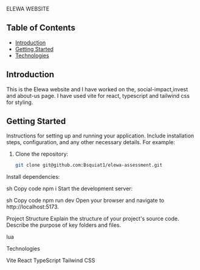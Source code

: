 

ELEWA WEBSITE

## Table of Contents
- [Introduction](#introduction)
- [Getting Started](#getting-started)
- [Technologies](#technologies)

## Introduction

This is the Elewa website and I have worked on the, social-impact,invest and about-us page. I have used vite for react, typescript and tailwind css for styling.



## Getting Started

Instructions for setting up and running your application. Include installation steps, configuration, and any other necessary details. For example:

1. Clone the repository:
   ```sh
   git clone git@github.com:Bsquiat1/elewa-assessment.git
Install dependencies:

sh
Copy code
npm i
Start the development server:

sh
Copy code
npm run dev
Open your browser and navigate to http://localhost:5173.

Project Structure
Explain the structure of your project's source code. Describe the purpose of key folders and files.

lua

Technologies


Vite
React 
TypeScript
Tailwind CSS


